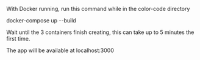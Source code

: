 With Docker running, run this command while in the color-code directory

docker-compose up --build 

Wait until the 3 containers finish creating, this can take up to 5 minutes the first time.

The app will be available at localhost:3000
